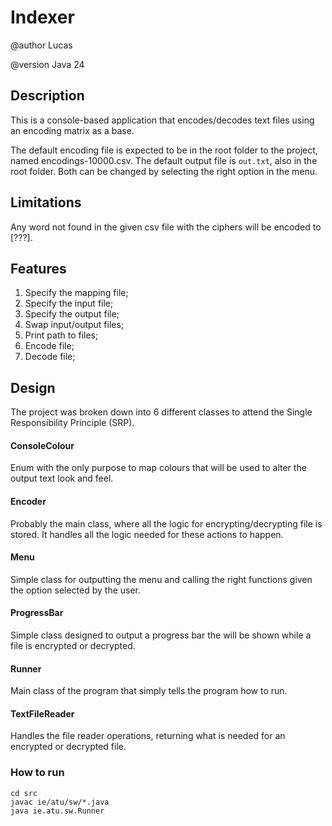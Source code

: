 # Indexer

@author Lucas

@version Java 24

## Description

This is a console-based application that encodes/decodes text files using an encoding matrix as a base.

The default encoding file is expected to be in the root folder to the project, named encodings-10000.csv. The default output file is `out.txt`, also in the root folder. Both can be changed by selecting the right option in the menu.

## Limitations

Any word not found in the given csv file with the ciphers will be encoded to [???].

## Features

1. Specify the mapping file;
2. Specify the input file;
3. Specify the output file;
4. Swap input/output files;
5. Print path to files;
6. Encode file;
7. Decode file;


## Design

The project was broken down into 6 different classes to attend the Single Responsibility Principle (SRP). 

#### ConsoleColour

Enum with the only purpose to map colours that will be used to alter the output text look and feel.

#### Encoder

Probably the main class, where all the logic for encrypting/decrypting file is stored. It handles all the logic needed for these actions to happen.

#### Menu

Simple class for outputting the menu and calling the right functions given the option selected by the user.

#### ProgressBar

Simple class designed to output a progress bar the will be shown while a file is encrypted or decrypted.

#### Runner

Main class of the program that simply tells the program how to run.

#### TextFileReader

Handles the file reader operations, returning what is needed for an encrypted or decrypted file.

### How to run

```
cd src
javac ie/atu/sw/*.java
java ie.atu.sw.Runner
```